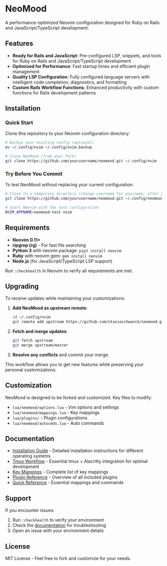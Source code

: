 # NeoMood

A performance-optimized Neovim configuration designed for Ruby on Rails and JavaScript/TypeScript development.

## Features

- **Ready for Rails and JavaScript**: Pre-configured LSP, snippets, and tools for Ruby on Rails and JavaScript/TypeScript development
- **Optimized for Performance**: Fast startup times and efficient plugin management
- **Quality LSP Configuration**: Fully configured language servers with intelligent code completion, diagnostics, and formatting
- **Custom Rails Workflow Functions**: Enhanced productivity with custom functions for Rails development patterns

## Installation

### Quick Start

Clone this repository to your Neovim configuration directory:

```bash
# Backup your existing config (optional)
mv ~/.config/nvim ~/.config/nvim.backup

# Clone NeoMood (from your fork)
git clone https://github.com/yourusername/neomood.git ~/.config/nvim
```

### Try Before You Commit

To test NeoMood without replacing your current configuration:

```bash
# Clone to a temporary directory (change username for yourname, after you forked this repository)
git clone https://github.com/yourusername/neomood.git ~/.config/neomood-test

# Start Neovim with the test configuration
NVIM_APPNAME=neomood-test nvim
```

## Requirements

- **Neovim 0.11+**
- **ripgrep (rg)** - For fast file searching
- **Python 3** with neovim package: `pip3 install neovim`
- **Ruby** with neovim gem: `gem install neovim`
- **Node.js** (for JavaScript/TypeScript LSP support)

Run `:checkhealth` in Neovim to verify all requirements are met.

## Upgrading

To receive updates while maintaining your customizations:

1. **Add NeoMood as upstream remote**:
   ```bash
   cd ~/.config/nvim
   git remote add upstream https://github.com/otavioschwanck/neomood.git
   ```

2. **Fetch and merge updates**:
   ```bash
   git fetch upstream
   git merge upstream/master
   ```

3. **Resolve any conflicts** and commit your merge.

This workflow allows you to get new features while preserving your personal customizations.

## Customization

NeoMood is designed to be forked and customized. Key files to modify:

- `lua/neomood/options.lua` - Vim options and settings
- `lua/neomood/mappings.lua` - Key mappings
- `lua/plugins/` - Plugin configurations
- `lua/neomood/autocmds.lua` - Auto commands

## Documentation

- [Installation Guide](docs/installation.md) - Detailed installation instructions for different operating systems
- [Tmux Workflow](docs/tmux-workflow.md) - Essential tmux + Alacritty integration for optimal development
- [Key Mappings](docs/mappings.md) - Complete list of key mappings
- [Plugin Reference](docs/plugins.md) - Overview of all included plugins
- [Quick Reference](handbook.md) - Essential mappings and commands

## Support

If you encounter issues:

1. Run `:checkhealth` to verify your environment
2. Check the [documentation](docs/) for troubleshooting
3. Open an issue with your environment details

## License

MIT License - Feel free to fork and customize for your needs.
